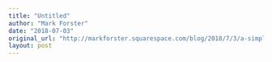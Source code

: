 ```yaml
---
title: "Untitled"
author: "Mark Forster"
date: "2018-07-03"
original_url: "http://markforster.squarespace.com/blog/2018/7/3/a-simple-vocabulary-memorization-method.html"
layout: post
---
```

